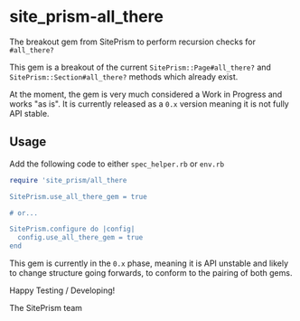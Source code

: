 # site_prism-all_there

The breakout gem from SitePrism to perform recursion checks for `#all_there?`

This gem is a breakout of the current `SitePrism::Page#all_there?` and `SitePrism::Section#all_there?`
methods which already exist.

At the moment, the gem is very much considered a Work in Progress and works "as is". It is
currently released as a `0.x` version meaning it is not fully API stable.

## Usage

Add the following code to either `spec_helper.rb` or `env.rb`

```rb
require 'site_prism/all_there

SitePrism.use_all_there_gem = true

# or...

SitePrism.configure do |config|
  config.use_all_there_gem = true
end
```

This gem is currently in the `0.x` phase, meaning it is API unstable and likely to change
structure going forwards, to conform to the pairing of both gems.

Happy Testing / Developing!

The SitePrism team

